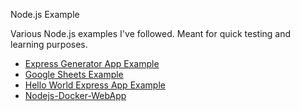 Node.js Example

Various Node.js examples I've followed. Meant for quick testing and learning purposes.

- [Express Generator App Example](http://expressjs.com/en/starter/generator.html)
- [Google Sheets Example](https://developers.google.com/sheets/quickstart/nodejs)
- [Hello World Express App Example](http://expressjs.com/en/starter/hello-world.html)
- [Nodejs-Docker-WebApp](https://nodejs.org/en/docs/guides/nodejs-docker-webapp/)
